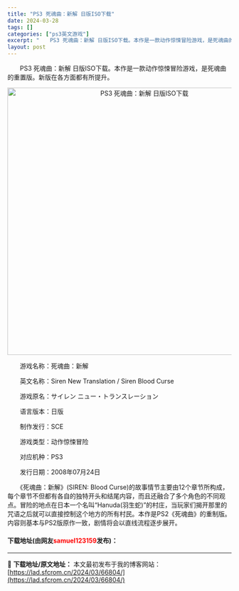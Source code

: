 ```yaml
---
title: "PS3 死魂曲：新解 日版ISO下载"
date: 2024-03-28
tags: []
categories: ["ps3英文游戏"]
excerpt: "　　PS3 死魂曲：新解 日版ISO下载。本作是一款动作惊悚冒险游戏，是死魂曲的重置版。新版在各方面都有所提升。 　　游戏名称：死魂曲：新解 　　英文名称：Siren New Translation / Siren Blood Curse 　　游戏原名：サイレン ニュー・トランスレーション 　　语言&hellip;"
layout: post
---
```


 <p>　　PS3 死魂曲：新解 日版ISO下载。本作是一款动作惊悚冒险游戏，是死魂曲的重置版。新版在各方面都有所提升。</p> <p align="center"><img align="" border="0" src="https://lad.sfcrom.cn/wp-content/uploads/2024/03/20240328_66051e0738c3d.jpg" width="600" alt="PS3 死魂曲：新解 日版ISO下载" /></p> <p>　　游戏名称：死魂曲：新解</p> <p>　　英文名称：Siren New Translation / Siren Blood Curse</p> <p>　　游戏原名：サイレン ニュー・トランスレーション</p> <p>　　语言版本：日版</p> <p>　　制作发行：SCE</p> <p>　　游戏类型：动作惊悚冒险</p> <p>　　对应机种：PS3</p> <p>　　发行日期：2008年07月24日</p> <p>　　《死魂曲：新解》(SIREN: Blood Curse)的故事情节主要由12个章节所构成，每个章节不但都有各自的独特开头和结尾内容，而且还融合了多个角色的不同观点。冒险的地点在日本一个名叫&ldquo;Hanuda(羽生蛇)&rdquo;的村庄，当玩家们揭开那里的咒语之后就可以直接控制这个地方的所有村民。本作是PS2《死魂曲》的重制版。内容则基本与PS2版原作一致，剧情将会以直线流程逐步展开。</p> <p><h4>下载地址(由网友<font color="red">samuel123159</font>发布)：</h4></p> 

---
📖 **下载地址/原文地址：** 本文最初发布于我的博客网站：[https://lad.sfcrom.cn/2024/03/66804/](https://lad.sfcrom.cn/2024/03/66804/)
